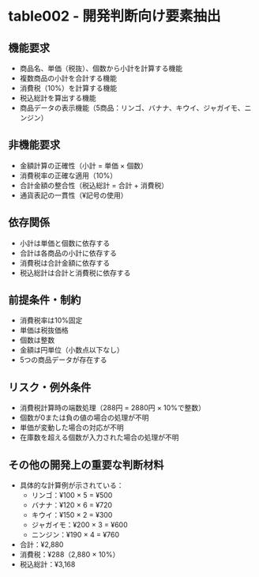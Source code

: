 # table002 - 開発判断向け要素抽出

## 機能要求
- 商品名、単価（税抜）、個数から小計を計算する機能
- 複数商品の小計を合計する機能
- 消費税（10%）を計算する機能
- 税込総計を算出する機能
- 商品データの表示機能（5商品：リンゴ、バナナ、キウイ、ジャガイモ、ニンジン）

## 非機能要求
- 金額計算の正確性（小計 = 単価 × 個数）
- 消費税率の正確な適用（10%）
- 合計金額の整合性（税込総計 = 合計 + 消費税）
- 通貨表記の一貫性（¥記号の使用）

## 依存関係
- 小計は単価と個数に依存する
- 合計は各商品の小計に依存する
- 消費税は合計金額に依存する
- 税込総計は合計と消費税に依存する

## 前提条件・制約
- 消費税率は10%固定
- 単価は税抜価格
- 個数は整数
- 金額は円単位（小数点以下なし）
- 5つの商品データが存在する

## リスク・例外条件
- 消費税計算時の端数処理（288円 = 2880円 × 10%で整数）
- 個数が0または負の値の場合の処理が不明
- 単価が変動した場合の対応が不明
- 在庫数を超える個数が入力された場合の処理が不明

## その他の開発上の重要な判断材料
- 具体的な計算例が示されている：
  - リンゴ：¥100 × 5 = ¥500
  - バナナ：¥120 × 6 = ¥720
  - キウイ：¥150 × 2 = ¥300
  - ジャガイモ：¥200 × 3 = ¥600
  - ニンジン：¥190 × 4 = ¥760
- 合計：¥2,880
- 消費税：¥288（2,880 × 10%）
- 税込総計：¥3,168
